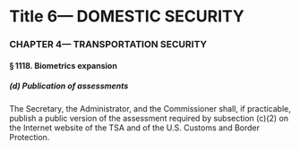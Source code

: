 
# Title 6— DOMESTIC SECURITY
### CHAPTER 4— TRANSPORTATION SECURITY
#### § 1118. Biometrics expansion
##### (d) Publication of assessments

The Secretary, the Administrator, and the Commissioner shall, if practicable, publish a public version of the assessment required by subsection (c)(2) on the Internet website of the TSA and of the U.S. Customs and Border Protection.
